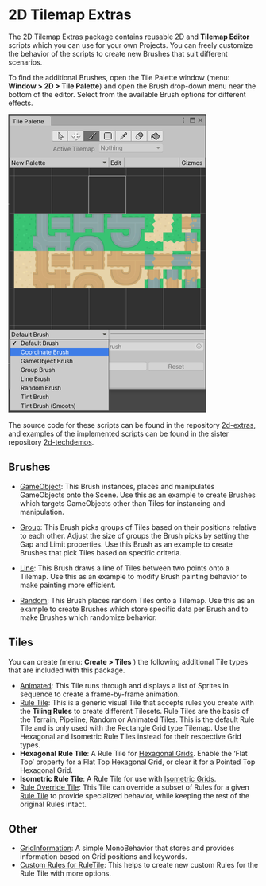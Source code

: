# 2D Tilemap Extras

The 2D Tilemap Extras package contains reusable 2D and __Tilemap Editor__ scripts which you can use for your own Projects. You can freely customize the behavior of the scripts to create new Brushes that suit different scenarios. 

To find the additional Brushes, open the Tile Palette window (menu: __Window > 2D > Tile Palette__) and open the Brush drop-down menu near the bottom of the editor. Select from the available Brush options for different effects.

![](images/BrushDropdown.png)

The source code for these scripts can be found in the repository [2d-extras](https://github.com/Unity-Technologies/2d-extras "2d-extras: Extras for 2d features"), and examples of the implemented scripts can be found in the sister repository [2d-techdemos](https://github.com/Unity-Technologies/2d-techdemos "2d-techdemos: Examples for 2d features").

## Brushes

- [GameObject](GameObjectBrush.md): This Brush instances, places and manipulates GameObjects onto the Scene. Use this as an example to create Brushes which targets GameObjects other than Tiles for instancing and manipulation.

- [Group](GroupBrush.md): This Brush picks groups of Tiles based on their positions relative to each other. Adjust the size of groups the Brush picks by setting the Gap and Limit properties. Use this Brush as an example to create Brushes that pick Tiles based on specific criteria.

- [Line](LineBrush.md): This Brush draws a line of Tiles between two points onto a Tilemap. Use this as an example to modify Brush painting behavior to make painting more efficient.

- [Random](RandomBrush.md): This Brush places random Tiles onto a Tilemap. Use this as an example to create Brushes which store specific data per Brush and to make Brushes which randomize behavior.

## Tiles

You can create (menu: __Create > Tiles__ ) the following additional Tile types that are included with this package.

- [Animated](AnimatedTile.md): This Tile runs through and displays a list of Sprites in sequence to create a frame-by-frame animation.
- [Rule Tile](RuleTile.md): This is a generic visual Tile that accepts rules you create with the __Tiling Rules__ to create different Tilesets. Rule Tiles are the basis of the Terrain, Pipeline, Random or Animated Tiles. This is the default Rule Tile and is only used with the Rectangle Grid type Tilemap. Use the Hexagonal and Isometric Rule Tiles instead for their respective Grid types.
- __Hexagonal Rule Tile__: A Rule Tile for [Hexagonal Grids](https://docs.unity3d.com/2018.3/Documentation/Manual/Tilemap-Hexagonal.html). Enable the ‘Flat Top’ property for a Flat Top Hexagonal Grid, or clear it for a Pointed Top Hexagonal Grid.
- __Isometric Rule Tile__: A Rule Tile for use with [Isometric Grids](https://docs.unity3d.com/2018.3/Documentation/Manual/Tilemap-Isometric-CreateIso.html).
- [Rule Override Tile](RuleOverrideTile.md): This Tile can override a subset of Rules for a given [Rule Tile](RuleTile.md) to provide specialized behavior, while keeping the rest of the original Rules intact.

## Other

- [GridInformation](GridInformation.md): A simple MonoBehavior that stores and provides information based on Grid positions and keywords.
- [Custom Rules for RuleTile](CustomRulesForRuleTile.md): This helps to create new custom Rules for the Rule Tile with more options.